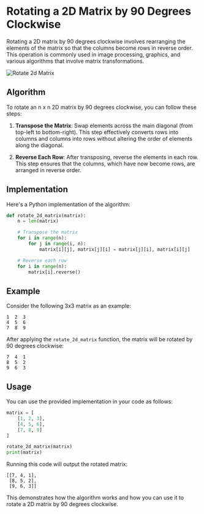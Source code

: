 # Rotating a 2D Matrix by 90 Degrees Clockwise

Rotating a 2D matrix by 90 degrees clockwise involves rearranging the elements of the matrix so that the columns become rows in reverse order. This operation is commonly used in image processing, graphics, and various algorithms that involve matrix transformations.

![Rotate 2d Matrix](https://encrypted-tbn0.gstatic.com/images?q=tbn:ANd9GcT9W4RYNl70kBIaUw90ajJC3lu_dEIl9arSDg&usqp=CAU)

## Algorithm

To rotate an n x n 2D matrix by 90 degrees clockwise, you can follow these steps:

1. **Transpose the Matrix**: Swap elements across the main diagonal (from top-left to bottom-right). This step effectively converts rows into columns and columns into rows without altering the order of elements along the diagonal.

2. **Reverse Each Row**: After transposing, reverse the elements in each row. This step ensures that the columns, which have now become rows, are arranged in reverse order.

## Implementation

Here's a Python implementation of the algorithm:

```python
def rotate_2d_matrix(matrix):
    n = len(matrix)

    # Transpose the matrix
    for i in range(n):
        for j in range(i, n):
            matrix[i][j], matrix[j][i] = matrix[j][i], matrix[i][j]

    # Reverse each row
    for i in range(n):
        matrix[i].reverse()
```

## Example

Consider the following 3x3 matrix as an example:

```
1  2  3
4  5  6
7  8  9
```

After applying the `rotate_2d_matrix` function, the matrix will be rotated by 90 degrees clockwise:

```
7  4  1
8  5  2
9  6  3
```

## Usage

You can use the provided implementation in your code as follows:

```python
matrix = [
    [1, 2, 3],
    [4, 5, 6],
    [7, 8, 9]
]

rotate_2d_matrix(matrix)
print(matrix)
```

Running this code will output the rotated matrix:

```
[[7, 4, 1],
 [8, 5, 2],
 [9, 6, 3]]
```

This demonstrates how the algorithm works and how you can use it to rotate a 2D matrix by 90 degrees clockwise.
